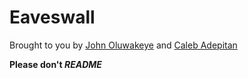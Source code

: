 # Eaveswall
Brought to you by [John Oluwakeye](https://github.com/oluwakeye-john) and [Caleb Adepitan](https://github.com/calebpitan)

**Please don't _README_**
